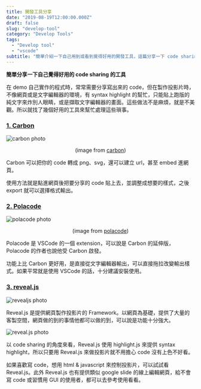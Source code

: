 ```yaml
---
title: 開發工具分享
date: "2019-08-19T12:00:00.000Z"
draft: false
slug: "develop-tool"
category: "Develop Tools"
tags:
  - "Develop tool"
  - "vscode"
subtitle: "簡單介紹一下自己用到或看到覺得好用的開發工具，這篇分享一下 code sharing 的工具"
---
```

**簡單分享一下自己覺得好用的 code sharing 的工具**

在 demo 自己實作的程式時，常常需要分享寫出來的 code，但在製作投影片時，不像網頁或是文字編輯器的環境，有 syntax highlight 的幫忙，只能貼上跑版的純文字來炸別人眼睛，或是擷取文字編輯器的畫面。這些做法不是麻煩，就是不美觀。所以就找了幾個好用的工具來幫忙處理這些瑣事。

### [1. Carbon](https://carbon.now.sh/)
![carbon photo](https://i.imgur.com/UPGDseE.png)
<p style="text-align: center;">
  (image from <a href="https://carbon.now.sh/">carbon</a>)
</p>

Carbon 可以把你的 code 轉成 png、svg，還可以建立 url，甚至 embed 進網頁。

使用方法就是點進網頁後把要分享的 code 貼上去，並調整成想要的樣式，之後 export 就可以選擇格式輸出。


### [2. Polacode](https://github.com/octref/polacode)
![polacode photo](https://imgur.com/oTrkD9o.gif)
<p style="text-align: center;">
  (image from <a href="https://marketplace.visualstudio.com/items?itemName=pnp.polacode">polacode</a>)
</p>

Polacode 是 VSCode 的一個 extension，可以說是 Carbon 的延伸版，Polacode 的作者也說他受 Carbon 啟發。

功能上比 Carbon 更好用，是直接從文字編輯器輸出，可以直接拖拉改變輸出樣式。如果平常就是使用 VSCode 的話，十分建議安裝使用。


### [3. reveal.js](https://revealjs.com/#/)
![revealjs photo](https://i.imgur.com/OPF4YJs.png)

Reveal.js 是提供網頁製作投影片的 Framework。以網頁為基礎，提供了大量的客製空間，網頁做的到的事情他都可以做的到，可以說是功能十分強大。

![reveal.js photo](https://i.imgur.com/Lr5HgLH.png)

以 code sharing 的角度來看，Reveal.js 使用 highlight.js 來提供 syntax highlight，所以只要用 Reveal.js 來做投影片就不用擔心 code 沒有上色不好看。

如果喜歡寫 code，想用 html & javascript 來控制投影片，可以試試看 Reveal.js。此外 Reveal.js 也有提供類似 google slide 的線上編輯網頁，給不會寫 code 或習慣用 GUI 的使用者，都可以去參考使用看看。